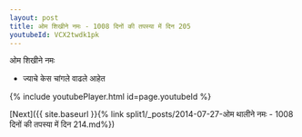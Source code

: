```yaml
---
layout: post
title: ओम शिखीने नमः - 1008 दिनों की तपस्या में दिन 205
youtubeId: VCX2twdk1pk
---
```

 
 
 ओम शिखीने नमः  
 
 -  ज्याचे केस चांगले वाढले आहेत 
 
  
 
  
 
 
 
 
 
 


{% include youtubePlayer.html id=page.youtubeId %}
 
[Next]({{ site.baseurl }}{% link  split1/_posts/2014-07-27-ओम थालीने नमः - 1008 दिनों की तपस्या में दिन 214.md%})
 
